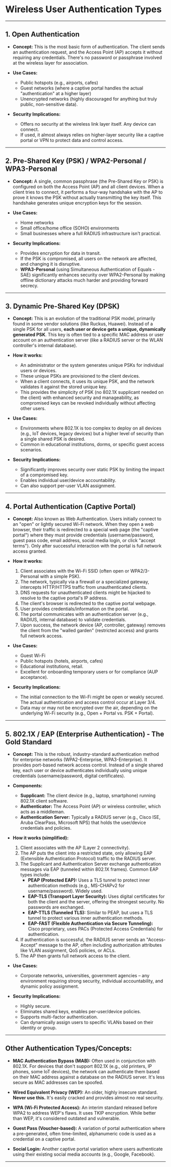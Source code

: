 # Wireless User Authentication Types


---

## 1. Open Authentication

* **Concept:** This is the most basic form of authentication. The client sends an authentication request, and the Access Point (AP) accepts it without requiring any credentials. There's no password or passphrase involved at the wireless layer for association.

* **Use Cases:**
    * Public hotspots (e.g., airports, cafes)
    * Guest networks (where a captive portal handles the actual "authentication" at a higher layer)
    * Unencrypted networks (highly discouraged for anything but truly public, non-sensitive data).

* **Security Implications:**
    * Offers no security at the wireless link layer itself. Any device can connect.
    * If used, it almost always relies on higher-layer security like a captive portal or VPN to protect data and control access.

---

## 2. Pre-Shared Key (PSK) / WPA2-Personal / WPA3-Personal

* **Concept:** A single, common passphrase (the Pre-Shared Key or PSK) is configured on both the Access Point (AP) and all client devices. When a client tries to connect, it performs a four-way handshake with the AP to prove it knows the PSK without actually transmitting the key itself. This handshake generates unique encryption keys for the session.

* **Use Cases:**
    * Home networks
    * Small office/home office (SOHO) environments
    * Small businesses where a full RADIUS infrastructure isn't practical.

* **Security Implications:**
    * Provides encryption for data in transit.
    * If the PSK is compromised, all users on the network are affected, and changing it is disruptive.
    * **WPA3-Personal** (using Simultaneous Authentication of Equals - SAE) significantly enhances security over WPA2-Personal by making offline dictionary attacks much harder and providing forward secrecy.

---

## 3. Dynamic Pre-Shared Key (DPSK)

* **Concept:** This is an evolution of the traditional PSK model, primarily found in some vendor solutions (like Ruckus, Huawei). Instead of a single PSK for all users, **each user or device gets a unique, dynamically generated PSK**. This key is often tied to a specific MAC address or user account on an authentication server (like a RADIUS server or the WLAN controller's internal database).

* **How it works:**
    * An administrator or the system generates unique PSKs for individual users or devices.
    * These unique PSKs are provisioned to the client devices.
    * When a client connects, it uses its unique PSK, and the network validates it against the stored unique key.
    * This provides the simplicity of PSK (no 802.1X supplicant needed on the client) with enhanced security and manageability, as compromised keys can be revoked individually without affecting other users.

* **Use Cases:**
    * Environments where 802.1X is too complex to deploy on all devices (e.g., IoT devices, legacy devices) but a higher level of security than a single shared PSK is desired.
    * Common in educational institutions, dorms, or specific guest access scenarios.

* **Security Implications:**
    * Significantly improves security over static PSK by limiting the impact of a compromised key.
    * Enables individual user/device accountability.
    * Can also support per-user VLAN assignment.

---

## 4. Portal Authentication (Captive Portal)

* **Concept:** Also known as Web Authentication. Users initially connect to an "open" or lightly secured Wi-Fi network. When they open a web browser, their traffic is redirected to a special web page (the "captive portal") where they must provide credentials (username/password, guest pass code, email address, social media login, or click "accept terms"). Only after successful interaction with the portal is full network access granted.

* **How it works:**
    1.  Client associates with the Wi-Fi SSID (often open or WPA2/3-Personal with a simple PSK).
    2.  The network, typically via a firewall or a specialized gateway, intercepts HTTP/HTTPS traffic from unauthenticated clients.
    3.  DNS requests for unauthenticated clients might be hijacked to resolve to the captive portal's IP address.
    4.  The client's browser is redirected to the captive portal webpage.
    5.  User provides credentials/information on the portal.
    6.  The portal communicates with an authentication server (e.g., RADIUS, internal database) to validate credentials.
    7.  Upon success, the network device (AP, controller, gateway) removes the client from the "walled garden" (restricted access) and grants full network access.

* **Use Cases:**
    * Guest Wi-Fi
    * Public hotspots (hotels, airports, cafes)
    * Educational institutions, retail.
    * Excellent for onboarding temporary users or for compliance (AUP acceptance).

* **Security Implications:**
    * The initial connection to the Wi-Fi might be open or weakly secured. The actual authentication and access control occur at Layer 3/4.
    * Data may or may not be encrypted over the air, depending on the underlying Wi-Fi security (e.g., Open + Portal vs. PSK + Portal).

---

## 5. 802.1X / EAP (Enterprise Authentication) - The Gold Standard

* **Concept:** This is the robust, industry-standard authentication method for enterprise networks (WPA2-Enterprise, WPA3-Enterprise). It provides port-based network access control. Instead of a single shared key, each user or device authenticates individually using unique credentials (username/password, digital certificates).

* **Components:**
    * **Supplicant:** The client device (e.g., laptop, smartphone) running 802.1X client software.
    * **Authenticator:** The Access Point (AP) or wireless controller, which acts as a middleman.
    * **Authentication Server:** Typically a RADIUS server (e.g., Cisco ISE, Aruba ClearPass, Microsoft NPS) that holds the user/device credentials and policies.

* **How it works (simplified):**
    1.  Client associates with the AP (Layer 2 connectivity).
    2.  The AP puts the client into a restricted state, only allowing EAP (Extensible Authentication Protocol) traffic to the RADIUS server.
    3.  The Supplicant and Authentication Server exchange authentication messages via EAP (tunneled within 802.1X frames). Common EAP types include:
        * **PEAP (Protected EAP):** Uses a TLS tunnel to protect inner authentication methods (e.g., MS-CHAPv2 for username/password). Widely used.
        * **EAP-TLS (Transport Layer Security):** Uses digital certificates for both the client and the server, offering the strongest security. No passwords are exchanged.
        * **EAP-TTLS (Tunneled TLS):** Similar to PEAP, but uses a TLS tunnel to protect various inner authentication methods.
        * **EAP-FAST (Flexible Authentication via Secure Tunneling):** Cisco proprietary, uses PACs (Protected Access Credentials) for authentication.
    4.  If authentication is successful, the RADIUS server sends an "Access-Accept" message to the AP, often including authorization attributes like VLAN assignment, QoS policies, or ACLs.
    5.  The AP then grants full network access to the client.

* **Use Cases:**
    * Corporate networks, universities, government agencies – any environment requiring strong security, individual accountability, and dynamic policy assignment.

* **Security Implications:**
    * Highly secure.
    * Eliminates shared keys, enables per-user/device policies.
    * Supports multi-factor authentication.
    * Can dynamically assign users to specific VLANs based on their identity or group.

---

## Other Authentication Types/Concepts:

* **MAC Authentication Bypass (MAB):** Often used in conjunction with 802.1X. For devices that don't support 802.1X (e.g., old printers, IP phones, some IoT devices), the network can authenticate them based on their MAC address against a database on the RADIUS server. It's less secure as MAC addresses can be spoofed.

* **Wired Equivalent Privacy (WEP):** An older, highly insecure standard. **Never use this.** It's easily cracked and provides almost no real security.

* **WPA (Wi-Fi Protected Access):** An interim standard released before WPA2 to address WEP's flaws. It uses TKIP encryption. While better than WEP, it's considered outdated and vulnerable.

* **Guest Pass (Voucher-based):** A variation of portal authentication where a pre-generated, often time-limited, alphanumeric code is used as a credential on a captive portal.

* **Social Login:** Another captive portal variation where users authenticate using their existing social media accounts (e.g., Google, Facebook).

---
